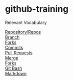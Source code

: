 # github-training

Relevant Vocabulary

[Repository/Repos](https://guides.github.com/activities/hello-world/#repository)
<br>[Branch](https://guides.github.com/activities/hello-world/#branch)
<br>[Forks](https://guides.github.com/activities/hello-world/#commit)
<br>[Commits](https://guides.github.com/activities/hello-world/#commit)
<br>[Pull Requests](https://guides.github.com/activities/hello-world/#pr)
<br>[Merge](https://guides.github.com/activities/hello-world/#merge)
<br>[Forks](https://guides.github.com/activities/forking/)
<br>[Git Bash](https://gitforwindows.org/)
<br>[Markdown](https://guides.github.com/features/mastering-markdown/)
